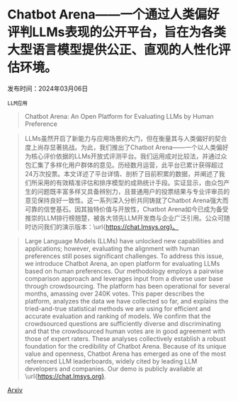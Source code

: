 # Chatbot Arena——一个通过人类偏好评判LLMs表现的公开平台，旨在为各类大型语言模型提供公正、直观的人性化评估环境。

发布时间：2024年03月06日

`LLM应用`

> Chatbot Arena: An Open Platform for Evaluating LLMs by Human Preference

> LLMs虽然开启了新能力与应用场景的大门，但在衡量其与人类偏好的契合度上尚存显著挑战。为此，我们推出了Chatbot Arena——一个以人类偏好为核心评价依据的LLMs开放式评测平台。我们运用成对比较法，并通过众包汇集了多样化用户群体的意见。历经数月运营，此平台已累计获得超过24万次投票。本文详述了平台详情、剖析了目前积累的数据，并阐述了我们所采用的有效精准评估和排序模型的成熟统计手段。实证显示，由众包产生的问题既丰富多样又具备辨别力，且普通用户的投票结果与专业评审员的意见保持良好一致性。这一系列深入分析共同铸就了Chatbot Arena强大而可靠的信誉基石。因其独特价值与开放性，Chatbot Arena如今已成为备受推崇的LLM排行榜翘楚，被各大领先LLM开发商与企业广泛引用。公众可随时访问我们的演示版本：\url{https://chat.lmsys.org}。

> Large Language Models (LLMs) have unlocked new capabilities and applications; however, evaluating the alignment with human preferences still poses significant challenges. To address this issue, we introduce Chatbot Arena, an open platform for evaluating LLMs based on human preferences. Our methodology employs a pairwise comparison approach and leverages input from a diverse user base through crowdsourcing. The platform has been operational for several months, amassing over 240K votes. This paper describes the platform, analyzes the data we have collected so far, and explains the tried-and-true statistical methods we are using for efficient and accurate evaluation and ranking of models. We confirm that the crowdsourced questions are sufficiently diverse and discriminating and that the crowdsourced human votes are in good agreement with those of expert raters. These analyses collectively establish a robust foundation for the credibility of Chatbot Arena. Because of its unique value and openness, Chatbot Arena has emerged as one of the most referenced LLM leaderboards, widely cited by leading LLM developers and companies. Our demo is publicly available at \url{https://chat.lmsys.org}.

[Arxiv](https://arxiv.org/abs/2403.04132)